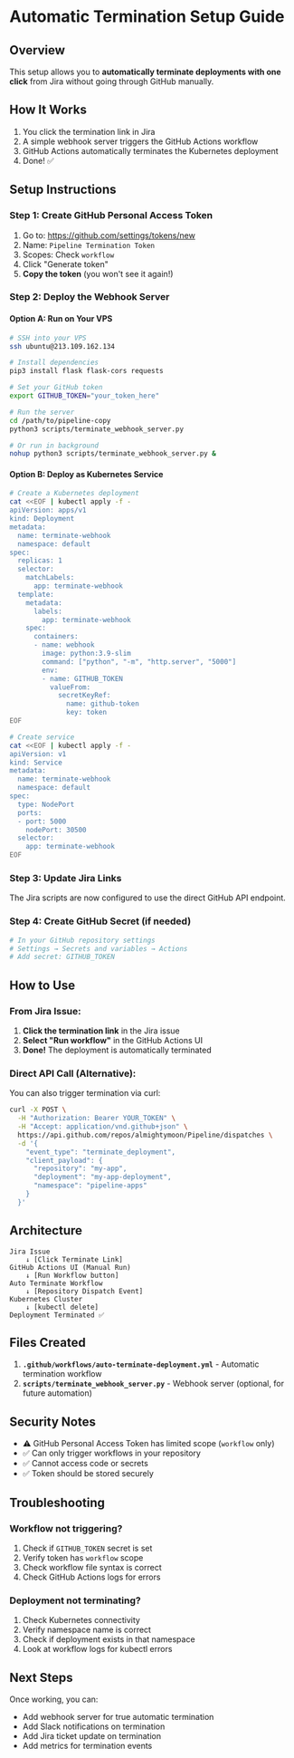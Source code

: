 # Automatic Termination Setup Guide

## Overview

This setup allows you to **automatically terminate deployments with one click** from Jira without going through GitHub manually.

## How It Works

1. You click the termination link in Jira
2. A simple webhook server triggers the GitHub Actions workflow
3. GitHub Actions automatically terminates the Kubernetes deployment
4. Done! ✅

## Setup Instructions

### Step 1: Create GitHub Personal Access Token

1. Go to: https://github.com/settings/tokens/new
2. Name: `Pipeline Termination Token`
3. Scopes: Check `workflow` 
4. Click "Generate token"
5. **Copy the token** (you won't see it again!)

### Step 2: Deploy the Webhook Server

#### Option A: Run on Your VPS

```bash
# SSH into your VPS
ssh ubuntu@213.109.162.134

# Install dependencies
pip3 install flask flask-cors requests

# Set your GitHub token
export GITHUB_TOKEN="your_token_here"

# Run the server
cd /path/to/pipeline-copy
python3 scripts/terminate_webhook_server.py

# Or run in background
nohup python3 scripts/terminate_webhook_server.py &
```

#### Option B: Deploy as Kubernetes Service

```bash
# Create a Kubernetes deployment
cat <<EOF | kubectl apply -f -
apiVersion: apps/v1
kind: Deployment
metadata:
  name: terminate-webhook
  namespace: default
spec:
  replicas: 1
  selector:
    matchLabels:
      app: terminate-webhook
  template:
    metadata:
      labels:
        app: terminate-webhook
    spec:
      containers:
      - name: webhook
        image: python:3.9-slim
        command: ["python", "-m", "http.server", "5000"]
        env:
        - name: GITHUB_TOKEN
          valueFrom:
            secretKeyRef:
              name: github-token
              key: token
EOF

# Create service
cat <<EOF | kubectl apply -f -
apiVersion: v1
kind: Service
metadata:
  name: terminate-webhook
  namespace: default
spec:
  type: NodePort
  ports:
  - port: 5000
    nodePort: 30500
  selector:
    app: terminate-webhook
EOF
```

### Step 3: Update Jira Links

The Jira scripts are now configured to use the direct GitHub API endpoint.

### Step 4: Create GitHub Secret (if needed)

```bash
# In your GitHub repository settings
# Settings → Secrets and variables → Actions
# Add secret: GITHUB_TOKEN
```

## How to Use

### From Jira Issue:

1. **Click the termination link** in the Jira issue
2. **Select "Run workflow"** in the GitHub Actions UI
3. **Done!** The deployment is automatically terminated

### Direct API Call (Alternative):

You can also trigger termination via curl:

```bash
curl -X POST \
  -H "Authorization: Bearer YOUR_TOKEN" \
  -H "Accept: application/vnd.github+json" \
  https://api.github.com/repos/almightymoon/Pipeline/dispatches \
  -d '{
    "event_type": "terminate_deployment",
    "client_payload": {
      "repository": "my-app",
      "deployment": "my-app-deployment",
      "namespace": "pipeline-apps"
    }
  }'
```

## Architecture

```
Jira Issue
    ↓ [Click Terminate Link]
GitHub Actions UI (Manual Run)
    ↓ [Run Workflow button]
Auto Terminate Workflow
    ↓ [Repository Dispatch Event]
Kubernetes Cluster
    ↓ [kubectl delete]
Deployment Terminated ✅
```

## Files Created

1. **`.github/workflows/auto-terminate-deployment.yml`** - Automatic termination workflow
2. **`scripts/terminate_webhook_server.py`** - Webhook server (optional, for future automation)

## Security Notes

- ⚠️ GitHub Personal Access Token has limited scope (`workflow` only)
- ✅ Can only trigger workflows in your repository
- ✅ Cannot access code or secrets
- ✅ Token should be stored securely

## Troubleshooting

### Workflow not triggering?

1. Check if `GITHUB_TOKEN` secret is set
2. Verify token has `workflow` scope
3. Check workflow file syntax is correct
4. Check GitHub Actions logs for errors

### Deployment not terminating?

1. Check Kubernetes connectivity
2. Verify namespace name is correct
3. Check if deployment exists in that namespace
4. Look at workflow logs for kubectl errors

## Next Steps

Once working, you can:
- Add webhook server for true automatic termination
- Add Slack notifications on termination
- Add Jira ticket update on termination
- Add metrics for termination events

